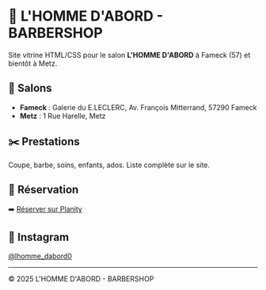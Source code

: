 # 💈 L'HOMME D'ABORD - BARBERSHOP

Site vitrine HTML/CSS pour le salon **L'HOMME D'ABORD** à Fameck (57) et bientôt à Metz.

## 📍 Salons

- **Fameck** : Galerie du E.LECLERC, Av. François Mitterrand, 57290 Fameck  
- **Metz** : 1 Rue Harelle, Metz

## ✂️ Prestations

Coupe, barbe, soins, enfants, ados. Liste complète sur le site.

## 📆 Réservation

➡️ [Réserver sur Planity](https://www.planity.com/lhomme-dabord-57290-fameck)

## 📱 Instagram

[@lhomme_dabord0](https://www.instagram.com/lhomme_dabord0)

---

© 2025 L'HOMME D'ABORD - BARBERSHOP
